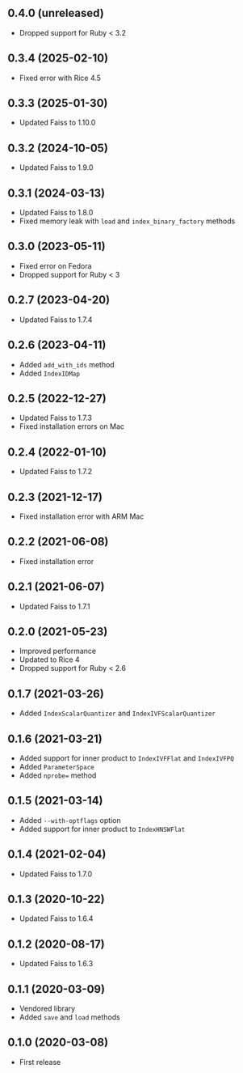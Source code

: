 ## 0.4.0 (unreleased)

- Dropped support for Ruby < 3.2

## 0.3.4 (2025-02-10)

- Fixed error with Rice 4.5

## 0.3.3 (2025-01-30)

- Updated Faiss to 1.10.0

## 0.3.2 (2024-10-05)

- Updated Faiss to 1.9.0

## 0.3.1 (2024-03-13)

- Updated Faiss to 1.8.0
- Fixed memory leak with `load` and `index_binary_factory` methods

## 0.3.0 (2023-05-11)

- Fixed error on Fedora
- Dropped support for Ruby < 3

## 0.2.7 (2023-04-20)

- Updated Faiss to 1.7.4

## 0.2.6 (2023-04-11)

- Added `add_with_ids` method
- Added `IndexIDMap`

## 0.2.5 (2022-12-27)

- Updated Faiss to 1.7.3
- Fixed installation errors on Mac

## 0.2.4 (2022-01-10)

- Updated Faiss to 1.7.2

## 0.2.3 (2021-12-17)

- Fixed installation error with ARM Mac

## 0.2.2 (2021-06-08)

- Fixed installation error

## 0.2.1 (2021-06-07)

- Updated Faiss to 1.7.1

## 0.2.0 (2021-05-23)

- Improved performance
- Updated to Rice 4
- Dropped support for Ruby < 2.6

## 0.1.7 (2021-03-26)

- Added `IndexScalarQuantizer` and `IndexIVFScalarQuantizer`

## 0.1.6 (2021-03-21)

- Added support for inner product to `IndexIVFFlat` and `IndexIVFPQ`
- Added `ParameterSpace`
- Added `nprobe=` method

## 0.1.5 (2021-03-14)

- Added `--with-optflags` option
- Added support for inner product to `IndexHNSWFlat`

## 0.1.4 (2021-02-04)

- Updated Faiss to 1.7.0

## 0.1.3 (2020-10-22)

- Updated Faiss to 1.6.4

## 0.1.2 (2020-08-17)

- Updated Faiss to 1.6.3

## 0.1.1 (2020-03-09)

- Vendored library
- Added `save` and `load` methods

## 0.1.0 (2020-03-08)

- First release
